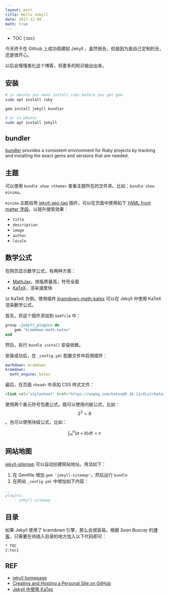 ```yaml
---
layout: post
title: Hello Jekyll
date: 2017-12-08
math: true
---
```


* TOC
{:toc}

今天终于在 Github 上成功搭建起 Jekyll ，虽然很丑，但是因为是自己定制的丑，还是很开心。

以后会慢慢美化这个博客，将更多的知识输出出来。

## 安装

```sh
# in ubuntu you need install ruby before you get gem
sudo apt install ruby

gem install jekyll bundler

# or in Ubuntu
sudo apt install jekyll
```

## bundler

[bundler][bundler] provides a consistent environment for Ruby projects by tracking and installing the exact gems and versions that are needed.

## 主题

可以使用 `bundle show <theme>` 查看主题所在的文件夹。比如：`bundle show minima`。

`minima` 主题自带 [jekyll-seo-tag](https://github.com/jekyll/jekyll-seo-tag) 插件，可以在页面中使用如下 [YAML front matter 字段](https://github.com/jekyll/jekyll-seo-tag/blob/master/docs/usage.md)，以提升搜索效果：

- `title`
- `description`
- `image`
- `author`
- `locale`

## 数学公式

在网页显示数学公式，有两种方案：

- [MathJax](https://www.mathjax.org/)，排版质量高，符号全面
- [KaTeX](https://katex.org/)，渲染速度快

以 KaTeX 为例。使用插件 [kramdown-math-katex](https://kramdown.gettalong.org/math_engine/katex.html) 可以在 Jekyll 中使用 KaTeX 渲染数学公式。

首先，将这个插件添加到 `Gemfile` 中：

```ruby
group :jekyll_plugins do
    gem "kramdown-math-katex"
end
```

然后，执行 `bundle install` 安装依赖。

安装成功后，在 `_config.yml` 配置文件中启用插件：

```yml
markdown: kramdown
kramdown:
  math_engine: katex
```

最后，在页面 `<head>` 中添加 CSS 样式文件：

```html
<link rel="stylesheet" href="https://unpkg.com/katex@0.16.11/dist/katex.min.css">
```

使用两个美元符号包裹公式。既可以使用内联公式，比如：$$2^3=8$$。也可以使用块级公式，比如：

$$
\int_m^n{(a + b)}dt = c
$$

## 网站地图

[jekyll-sitemap][sitemap] 可以自动创建网站地址。用法如下：

1. 在 Gemfile 增加 `gem 'jekyll-sitemap'`，然后运行 `bundle`
2. 在网站 `_config.yml` 中增加如下内容：

```yml
...
plugins:
    - jekyll-sitemap
```

## 目录

如果 Jekyll 使用了 kramdown 引擎，那么会很容易。根据 *Sean Buscay* 的[博客][toc]，只需要在待插入目录的地方加入以下代码即可：

```
* TOC
{:toc}
```

## REF

- [jekyll homepage][jekyll]
- [Creating and Hosting a Personal Site on GitHub][guides]
- [Jekyll 中使用 KaTex][katex]

[jekyll]: https://jekyllrb.com/
[jekyll-theme]: https://jekyllrb.com/docs/themes/
[bundler]: http://bundler.io/
[guides]: http://jmcglone.com/guides/github-pages/
[katex]: https://frankindev.com/2017/02/08/using-katex-in-jekyll/
[sitemap]: https://github.com/jekyll/jekyll-sitemap
[toc]: http://www.seanbuscay.com/blog/jekyll-toc-markdown/